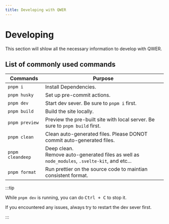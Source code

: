 ```yaml
---
title: Developing with QWER
---
```


# Developing

This section will shlow all the necessary information to develop with QWER.

## List of commonly used commands

| Commands         | Purpose                                                                                          |
| ---------------- | ------------------------------------------------------------------------------------------------ |
| `pnpm i`         | Install Dependencies.                                                                            |
| `pnpm husky`     | Set up pre-commit actions.                                                                       |
| `pnpm dev`       | Start dev sever. Be sure to `pnpm i` first.                                                      |
| `pnpm build`     | Build the site locally.                                                                          |
| `pnpm preview`   | Preview the pre-built site with local server. Be sure to `pnpm build` first.                     |
| `pnpm clean`     | Clean auto-generated files. Please DONOT commit auto-generated files.                            |
| `pnpm cleandeep` | Deep clean.<br/>Remove auto-generated files as well as `node_modules`, `.svelte-kit`, and etc... |
| `pnpm format`    | Run prettier on the source code to maintian consistent format.                                   |

:::tip

While `pnpm dev` is running, you can do <kbd>Ctrl + C</kbd> to stop it.

If you encountered any issues, always try to restart the dev sever first.

:::
